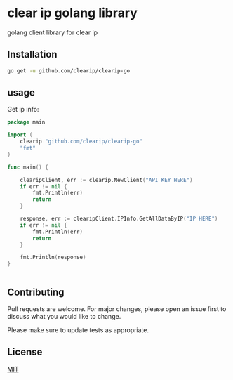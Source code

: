 # clear ip golang library

golang client library for clear ip

## Installation

```bash
go get -u github.com/clearip/clearip-go
```

## usage

Get ip info:

```go
package main

import (
	clearip "github.com/clearip/clearip-go"
	"fmt"
)

func main() {

	clearipClient, err := clearip.NewClient("API KEY HERE")
	if err != nil {
		fmt.Println(err)
		return
	}

	response, err := clearipClient.IPInfo.GetAllDataByIP("IP HERE")
	if err != nil {
		fmt.Println(err)
		return
	}

	fmt.Println(response)
}



```

## Contributing

Pull requests are welcome. For major changes, please open an issue first to discuss what you would like to change.

Please make sure to update tests as appropriate.

## License

[MIT](https://choosealicense.com/licenses/mit/)
